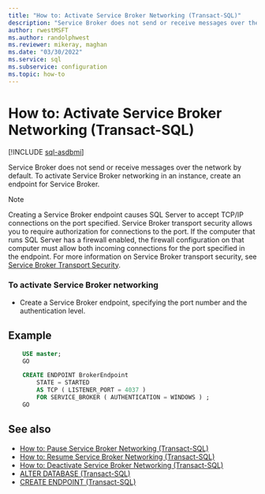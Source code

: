```yaml
---
title: "How to: Activate Service Broker Networking (Transact-SQL)"
description: "Service Broker does not send or receive messages over the network by default."
author: rwestMSFT
ms.author: randolphwest
ms.reviewer: mikeray, maghan
ms.date: "03/30/2022"
ms.service: sql
ms.subservice: configuration
ms.topic: how-to
---
```


# How to: Activate Service Broker Networking (Transact-SQL)

[!INCLUDE [sql-asdbmi](../../includes/applies-to-version/sql-asdbmi.md)]

Service Broker does not send or receive messages over the network by default. To activate Service Broker networking in an instance, create an endpoint for Service Broker.

> [!NOTE]
> Creating a Service Broker endpoint causes SQL Server to accept TCP/IP connections on the port specified. Service Broker transport security allows you to require authorization for connections to the port. If the computer that runs SQL Server has a firewall enabled, the firewall configuration on that computer must allow both incoming connections for the port specified in the endpoint. For more information on Service Broker transport security, see [Service Broker Transport Security](service-broker-transport-security.md).

### To activate Service Broker networking

- Create a Service Broker endpoint, specifying the port number and the authentication level.

## Example

```sql
    USE master;
    GO

    CREATE ENDPOINT BrokerEndpoint
        STATE = STARTED
        AS TCP ( LISTENER_PORT = 4037 )
        FOR SERVICE_BROKER ( AUTHENTICATION = WINDOWS ) ;
    GO
```

## See also

- [How to: Pause Service Broker Networking (Transact-SQL)](how-to-pause-service-broker-networking-transact-sql.md)
- [How to: Resume Service Broker Networking (Transact-SQL)](how-to-resume-service-broker-networking-transact-sql.md)
- [How to: Deactivate Service Broker Networking (Transact-SQL)](how-to-deactivate-service-broker-networking-transact-sql.md)
- [ALTER DATABASE (Transact-SQL)](../../t-sql/statements/alter-database-transact-sql.md)
- [CREATE ENDPOINT (Transact-SQL)](../../t-sql/statements/create-endpoint-transact-sql.md)
